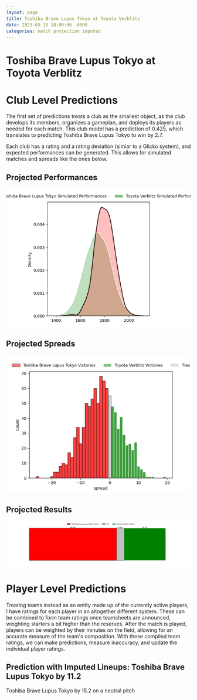 ```yaml
---  
layout: page  
title: Toshiba Brave Lupus Tokyo at Toyota Verblitz  
date: 2023-03-18 18:00:00 -0500  
categories: match projection imputed  
---
```

# Toshiba Brave Lupus Tokyo at Toyota Verblitz

# Club Level Predictions


The first set of predictions treats a club as the smallest object, as the club develops its members, organizes a gameplan, and deploys its players as needed for each match. This club model has a prediction of 0.425, which translates to predicting Toshiba Brave Lupus Tokyo to win by 2.7.

Each club has a rating and a rating deviation (simiar to a Glicko system), and expected performances can be generated. This allows for simulated matches and spreads like the ones below.
## Projected Performances


![Projected Performances](plots/performances_2023-03-18-ToyotaVerblitz-ToshibaBraveLupusTokyo.png)
## Projected Spreads


![Projected Spreads](plots/spreads_2023-03-18-ToyotaVerblitz-ToshibaBraveLupusTokyo.png)
## Projected Results


![Projected Results](plots/resultbar_2023-03-18-ToyotaVerblitz-ToshibaBraveLupusTokyo.png)
# Player Level Predictions


Treating teams instead as an entity made up of the currently active players, I have ratings for each player in an altogether different system. These can be combined to form team ratings once teamsheets are announced, weighting starters a bit higher than the reserves. After the match is played, players can be weighted by their minutes on the field, allowing for an accurate measure of the team's composition. With these compiled team ratings, we can make predictions, measure inaccuracy, and update the individual player ratings.
## Prediction with Imputed Lineups: Toshiba Brave Lupus Tokyo by 11.2


Toshiba Brave Lupus Tokyo by 15.2 on a neutral pitch

